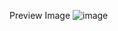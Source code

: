 Preview Image
![image](https://github.com/user-attachments/assets/34c70613-93ec-4129-bf61-1c20b243cf8f)
